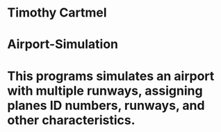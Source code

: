 # Timothy Cartmel
# Airport-Simulation
# This programs simulates an airport with multiple runways, assigning planes ID numbers, runways, and other characteristics.
